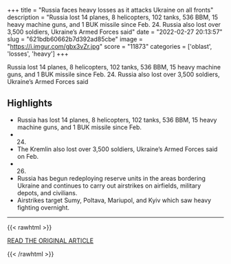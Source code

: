 +++
title = "Russia faces heavy losses as it attacks Ukraine on all fronts"
description = "Russia lost 14 planes, 8 helicopters, 102 tanks, 536 BBM, 15 heavy machine guns, and 1 BUK missile since Feb. 24. Russia also lost over 3,500 soldiers, Ukraine’s Armed Forces said"
date = "2022-02-27 20:13:57"
slug = "621bdb60662b7d392ad85cbe"
image = "https://i.imgur.com/gbx3vZr.jpg"
score = "11873"
categories = ['oblast', 'losses', 'heavy']
+++

Russia lost 14 planes, 8 helicopters, 102 tanks, 536 BBM, 15 heavy machine guns, and 1 BUK missile since Feb. 24. Russia also lost over 3,500 soldiers, Ukraine’s Armed Forces said

## Highlights

- Russia has lost 14 planes, 8 helicopters, 102 tanks, 536 BBM, 15 heavy machine guns, and 1 BUK missile since Feb.
- 24.
- The Kremlin also lost over 3,500 soldiers, Ukraine’s Armed Forces said on Feb.
- 26.
- Russia has begun redeploying reserve units in the areas bordering Ukraine and continues to carry out airstrikes on airfields, military depots, and civilians.
- Airstrikes target Sumy, Poltava, Mariupol, and Kyiv which saw heavy fighting overnight.

---

{{< rawhtml >}}
  <p class="article-category">
    <a target="_blank" href="https://kyivindependent.com/national/russia-faces-heavy-losses-as-it-attacks-ukraine-on-all-fronts/">READ THE ORIGINAL ARTICLE</a>
  </p>
{{< /rawhtml >}}
